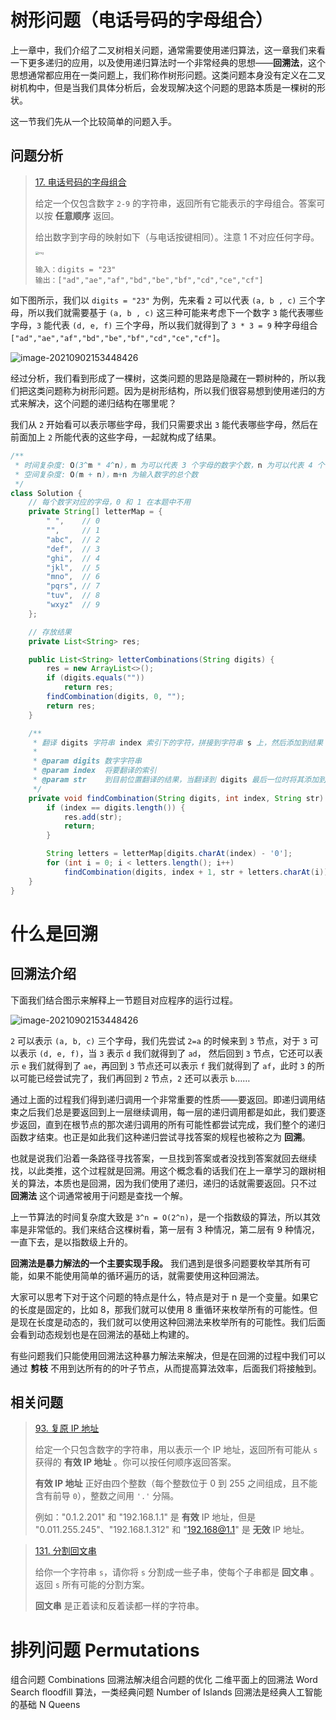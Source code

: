 # 树形问题（电话号码的字母组合）

上一章中，我们介绍了二叉树相关问题，通常需要使用递归算法，这一章我们来看一下更多递归的应用，以及使用递归算法时一个非常经典的思想——**回溯法**，这个思想通常都应用在一类问题上，我们称作树形问题。这类问题本身没有定义在二叉树机构中，但是当我们具体分析后，会发现解决这个问题的思路本质是一棵树的形状。

这一节我们先从一个比较简单的问题入手。

## 问题分析

> [17. 电话号码的字母组合](https://leetcode-cn.com/problems/letter-combinations-of-a-phone-number/)
>
> 给定一个仅包含数字 `2-9` 的字符串，返回所有它能表示的字母组合。答案可以按 **任意顺序** 返回。
>
> 给出数字到字母的映射如下（与电话按键相同）。注意 1 不对应任何字母。
>
> <img src="https://assets.leetcode-cn.com/aliyun-lc-upload/original_images/17_telephone_keypad.png" alt="img" style="zoom: 33%;" />
>
> ```
> 输入：digits = "23" 
> 输出：["ad","ae","af","bd","be","bf","cd","ce","cf"]
> ```

如下图所示，我们以 `digits = "23"` 为例，先来看 `2` 可以代表 `(a, b , c)` 三个字母，所以我们就需要基于 `(a, b , c)` 这三种可能来考虑下一个数字 `3` 能代表哪些字母，`3` 能代表 `(d, e, f)` 三个字母，所以我们就得到了 `3 * 3 = 9` 种字母组合 `["ad","ae","af","bd","be","bf","cd","ce","cf"]`。

![image-20210902153448426](https://z3.ax1x.com/2021/09/02/hrNo24.png)

经过分析，我们看到形成了一棵树，这类问题的思路是隐藏在一颗树种的，所以我们把这类问题称为树形问题。因为是树形结构，所以我们很容易想到使用递归的方式来解决，这个问题的递归结构在哪里呢？

我们从 `2` 开始看可以表示哪些字母，我们只需要求出 `3` 能代表哪些字母，然后在前面加上 `2` 所能代表的这些字母，一起就构成了结果。



```java
/**
 * 时间复杂度: O(3^m * 4^n)，m 为可以代表 3 个字母的数字个数，n 为可以代表 4 个字母的数字个数
 * 空间复杂度: O(m + n)，m+n 为输入数字的总个数
 */
class Solution {
    // 每个数字对应的字母，0 和 1 在本题中不用
    private String[] letterMap = {
        " ",    // 0
        "",     // 1
        "abc",  // 2
        "def",  // 3
        "ghi",  // 4
        "jkl",  // 5
        "mno",  // 6
        "pqrs", // 7
        "tuv",  // 8
        "wxyz"  // 9
    };

    // 存放结果
    private List<String> res;

    public List<String> letterCombinations(String digits) {
        res = new ArrayList<>();
        if (digits.equals(""))
            return res;
        findCombination(digits, 0, "");
        return res;
    }

    /**
     * 翻译 digits 字符串 index 索引下的字符，拼接到字符串 s 上，然后添加到结果 res 中
     *
     * @param digits 数字字符串
     * @param index  将要翻译的索引
     * @param str    到目前位置翻译的结果，当翻译到 digits 最后一位时将其添加到 res 中
     */
    private void findCombination(String digits, int index, String str) {
        if (index == digits.length()) {
            res.add(str);
            return;
        }

        String letters = letterMap[digits.charAt(index) - '0'];
        for (int i = 0; i < letters.length(); i++)
            findCombination(digits, index + 1, str + letters.charAt(i));
    }
}
```

# 什么是回溯

## 回溯法介绍

下面我们结合图示来解释上一节题目对应程序的运行过程。

![image-20210902153448426](https://z3.ax1x.com/2021/09/02/hrNo24.png)

`2` 可以表示  `(a, b, c)` 三个字母，我们先尝试 `2=a` 的时候来到 `3` 节点，对于 `3` 可以表示 `(d, e, f)`，当 `3` 表示 `d` 我们就得到了 `ad`， 然后回到 `3` 节点，它还可以表示 `e` 我们就得到了 `ae`，再回到 `3` 节点还可以表示 `f` 我们就得到了 `af`，此时 `3` 的所以可能已经尝试完了，我们再回到 `2` 节点，`2` 还可以表示 `b`……

通过上面的过程我们得到递归调用一个非常重要的性质——要返回。即递归调用结束之后我们总是要返回到上一层继续调用，每一层的递归调用都是如此，我们要逐步返回，直到在根节点的那次递归调用的所有可能性都尝试完成，我们整个的递归函数才结束。也正是如此我们这种递归尝试寻找答案的规程也被称之为 **回溯**。

也就是说我们沿着一条路径寻找答案，一旦找到答案或者没找到答案就回去继续找，以此类推，这个过程就是回溯。用这个概念看的话我们在上一章学习的跟树相关的算法，本质也是回溯，因为我们使用了递归，递归的话就需要返回。只不过 **回溯法** 这个词通常被用于问题是查找一个解。

上一节算法的时间复杂度大致是 `3^n = O(2^n)`，是一个指数级的算法，所以其效率是非常低的。我们来结合这棵树看，第一层有 3 种情况，第二层有 9 种情况，一直下去，是以指数级上升的。

**回溯法是暴力解法的一个主要实现手段。** 我们遇到是很多问题要枚举其所有可能，如果不能使用简单的循环遍历的话，就需要使用这种回溯法。

大家可以思考下对于这个问题的特点是什么，特点是对于 n 是一个变量。如果它的长度是固定的，比如 8，那我们就可以使用 8 重循环来枚举所有的可能性。但是现在长度是动态的，我们就可以使用这种回溯法来枚举所有的可能性。我们后面会看到动态规划也是在回溯法的基础上构建的。

有些问题我们只能使用回溯法这种暴力解法来解决，但是在回溯的过程中我们可以通过 **剪枝** 不用到达所有的的叶子节点，从而提高算法效率，后面我们将接触到。

## 相关问题

> [93. 复原 IP 地址](https://leetcode-cn.com/problems/restore-ip-addresses/)
>
> 给定一个只包含数字的字符串，用以表示一个 IP 地址，返回所有可能从 `s` 获得的 **有效 IP 地址** 。你可以按任何顺序返回答案。
>
> **有效 IP 地址** 正好由四个整数（每个整数位于 0 到 255 之间组成，且不能含有前导 `0`），整数之间用 `'.'` 分隔。
>
> 例如："0.1.2.201" 和 "192.168.1.1" 是 **有效** IP 地址，但是 "0.011.255.245"、"192.168.1.312" 和 "192.168@1.1" 是 **无效** IP 地址。



> [131. 分割回文串](https://leetcode-cn.com/problems/palindrome-partitioning/)
>
> 给你一个字符串 `s`，请你将 `s` 分割成一些子串，使每个子串都是 **回文串** 。返回 `s` 所有可能的分割方案。
>
> **回文串** 是正着读和反着读都一样的字符串。



# 排列问题 Permutations

















组合问题 Combinations
回溯法解决组合问题的优化
二维平面上的回溯法 Word Search
floodfill 算法，一类经典问题 Number of Islands
回溯法是经典人工智能的基础 N Queens